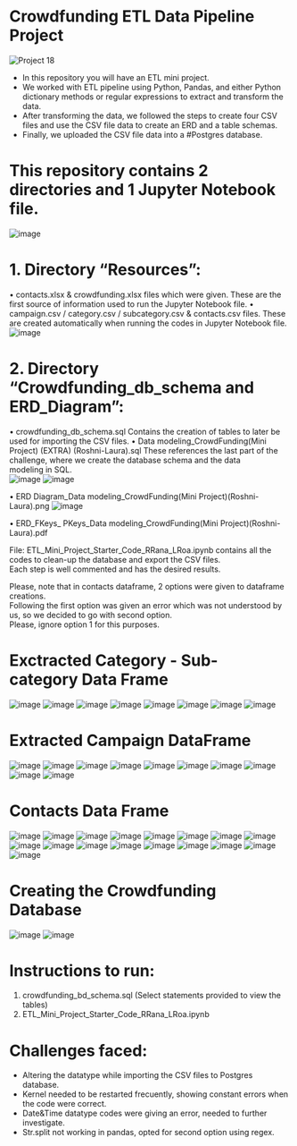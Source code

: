 # Crowdfunding ETL Data Pipeline Project
<img src="https://media4.giphy.com/media/ARJ4RmkS88HidM0146/giphy.webp?cid=ecf05e4774bke772ufg37exajo4p9wipaxrozfum1rph4fnl&ep=v1_stickers_search&rid=giphy.webp&ct=s" class="card-img-top" alt="Project 18">    

  
- In this repository you will have an ETL mini project.  
- We worked with ETL pipeline using Python, Pandas, and either Python dictionary methods or regular expressions to extract and transform the data.  
- After transforming the data, we followed the steps to create four CSV files and use the CSV file data to create an ERD and a table schemas.  
- Finally, we uploaded the CSV file data into a #Postgres database.

# This repository contains 2 directories and 1 Jupyter Notebook file.    
![image](https://github.com/user-attachments/assets/1ccf3548-19a8-422b-ab6c-4c8bff62534b)



# 1. Directory “Resources”: 
•	contacts.xlsx & crowdfunding.xlsx files which were given. These are the first source of information used to run the Jupyter Notebook file.
•	campaign.csv / category.csv / subcategory.csv & contacts.csv files. These are created automatically when running  the codes in Jupyter Notebook file.  
![image](https://github.com/user-attachments/assets/2052e5fb-19f7-48a8-bacc-2b75f1b23768)

# 2. Directory “Crowdfunding_db_schema and ERD_Diagram”: 
•	crowdfunding_db_schema.sql Contains the creation of tables to later be used for importing the CSV files.
•	Data modeling_CrowdFunding(Mini Project) (EXTRA) (Roshni-Laura).sql These references the last part of the challenge, where we create the database schema and the data   
modeling in SQL.  
![image](https://github.com/user-attachments/assets/65bb8062-32a7-4d29-9a86-66a54cf52cc3)
![image](https://github.com/user-attachments/assets/f5d8c023-37b0-4265-be05-e8216453ece5)

•	ERD Diagram_Data modeling_CrowdFunding(Mini Project)(Roshni-Laura).png
  ![image](https://github.com/user-attachments/assets/2398920c-2f93-4e84-8f62-33df9037ea47)

•	ERD_FKeys_ PKeys_Data modeling_CrowdFunding(Mini Project)(Roshni-Laura).pdf

File: ETL_Mini_Project_Starter_Code_RRana_LRoa.ipynb contains all the codes to clean-up the database and export the CSV files.   
Each step is well commented and has the desired results.  

Please, note that in contacts dataframe, 2 options were given to dataframe creations.  
Following the first option was given an error which was not understood by us, so we decided to go with second option.  
Please, ignore option 1 for this purposes.
# Exctracted Category - Sub- category Data Frame 
![image](https://github.com/user-attachments/assets/f967f050-9cab-4aa2-b4ee-dbc5f93ef39c)
![image](https://github.com/user-attachments/assets/7bdb287a-a5a4-4360-8d3e-82145a39c4e3)
![image](https://github.com/user-attachments/assets/c13f24f9-b6c4-453a-b2dd-e2b9d7b2c8ae)
![image](https://github.com/user-attachments/assets/2c64f708-5b37-4367-9f8a-9451f53c1586)
![image](https://github.com/user-attachments/assets/a1348353-9da1-4e27-a93b-3db5cbe1c97d)
![image](https://github.com/user-attachments/assets/0aca6466-bff4-452d-84ee-1f7b4befbef4)
![image](https://github.com/user-attachments/assets/259d3b68-6193-48fe-a5b2-c411225425a1)
![image](https://github.com/user-attachments/assets/b626dde5-e735-4a75-9dc9-6859c617d92d)
# Extracted Campaign DataFrame 
![image](https://github.com/user-attachments/assets/2959496e-0091-40cc-95ac-9f7cd7d0a88f)
![image](https://github.com/user-attachments/assets/58856fa4-c28c-477d-bcd3-a4cd92958355)
![image](https://github.com/user-attachments/assets/21412d74-1ae6-4768-adc2-eb2284453305)
![image](https://github.com/user-attachments/assets/fdc3ab43-262e-4606-893d-cba2bfca0ce8)
![image](https://github.com/user-attachments/assets/78f8c8c6-f76a-4d6e-ae9c-6d0f2f71bd5a)
![image](https://github.com/user-attachments/assets/da2b4fc3-2629-4bae-8b66-4f3fb2cf8c53)
![image](https://github.com/user-attachments/assets/8c59cba8-1fe3-415e-b898-d7ff0c29872f)
![image](https://github.com/user-attachments/assets/466b67ae-b733-47c2-819c-d96b19ea6173)
![image](https://github.com/user-attachments/assets/df42c085-4a47-4043-9492-690f7d951e26)
![image](https://github.com/user-attachments/assets/cd2f731f-5f3a-48a2-beeb-40eec220e23f)

# Contacts Data Frame 
![image](https://github.com/user-attachments/assets/0ccab164-59ca-4a16-85ef-e5891ee46545)
![image](https://github.com/user-attachments/assets/5e5a695a-1aae-40d3-a1d7-01a5625a59c2)
![image](https://github.com/user-attachments/assets/4fd1d289-a099-4ada-9e08-cad1332c8798)
![image](https://github.com/user-attachments/assets/cffe2d7b-1a08-4ec3-8bbb-0ead00a4cbf5)
![image](https://github.com/user-attachments/assets/b02559a1-d272-41e1-87be-7f142119bbcd)
![image](https://github.com/user-attachments/assets/8a03a23a-ad82-424c-b293-984a2ec8ad1a)
![image](https://github.com/user-attachments/assets/555c9c82-0661-4c8e-9e6a-64bff8eeb8dc)
![image](https://github.com/user-attachments/assets/1c278ba6-556f-490a-ab4a-af0e8b26514c)
![image](https://github.com/user-attachments/assets/199e5e8e-7ca0-4b4b-9068-f428b3bb73e7)
![image](https://github.com/user-attachments/assets/85976689-12be-41ef-b0a0-7e0e45089a07)
![image](https://github.com/user-attachments/assets/19d07740-79bf-42ab-b4b0-d0ff17b3c757)
![image](https://github.com/user-attachments/assets/d878bcde-5791-4bf2-8a32-b2b79cb60e2a)
![image](https://github.com/user-attachments/assets/d5b126ce-42b8-418c-bb83-5b6aaf49e93e)
![image](https://github.com/user-attachments/assets/ed752a50-65be-4d60-82ef-2d86f8c7131d)
![image](https://github.com/user-attachments/assets/0f26563c-06f0-4fcf-a564-e5450effefcf)
![image](https://github.com/user-attachments/assets/f11d058d-e1e4-4222-9755-445a7ccbc737)
![image](https://github.com/user-attachments/assets/2c7c3ed3-cb5e-4878-a921-0dd05c93b796)

# Creating the Crowdfunding Database
![image](https://github.com/user-attachments/assets/d9749c47-543b-4889-aded-f72a76303dc7)
![image](https://github.com/user-attachments/assets/5313f7fe-50c5-444f-924a-2df32f1c38de)

# Instructions to run:
1.	crowdfunding_bd_schema.sql (Select statements provided to view the tables)
2.	ETL_Mini_Project_Starter_Code_RRana_LRoa.ipynb

# Challenges faced:

- Altering the datatype while importing the CSV files to Postgres database.
- Kernel needed to be restarted frecuently, showing constant errors when the code were correct.
- Date&Time datatype codes were giving an error, needed to further investigate.
- Str.split not working in pandas, opted for second option using regex.
